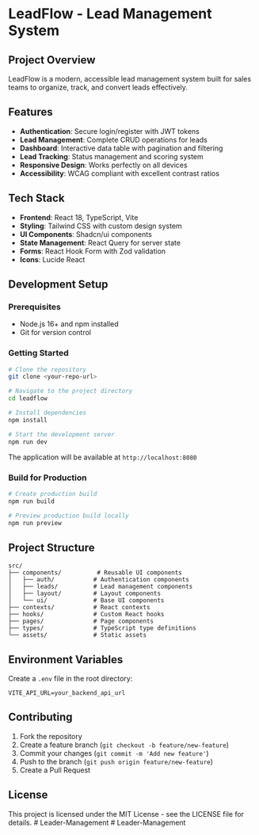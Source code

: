 # LeadFlow - Lead Management System

## Project Overview

LeadFlow is a modern, accessible lead management system built for sales teams to organize, track, and convert leads effectively.

## Features

- **Authentication**: Secure login/register with JWT tokens
- **Lead Management**: Complete CRUD operations for leads
- **Dashboard**: Interactive data table with pagination and filtering
- **Lead Tracking**: Status management and scoring system
- **Responsive Design**: Works perfectly on all devices
- **Accessibility**: WCAG compliant with excellent contrast ratios

## Tech Stack

- **Frontend**: React 18, TypeScript, Vite
- **Styling**: Tailwind CSS with custom design system
- **UI Components**: Shadcn/ui components
- **State Management**: React Query for server state
- **Forms**: React Hook Form with Zod validation
- **Icons**: Lucide React

## Development Setup

### Prerequisites

- Node.js 16+ and npm installed
- Git for version control

### Getting Started

```sh
# Clone the repository
git clone <your-repo-url>

# Navigate to the project directory
cd leadflow

# Install dependencies
npm install

# Start the development server
npm run dev
```

The application will be available at `http://localhost:8080`

### Build for Production

```sh
# Create production build
npm run build

# Preview production build locally
npm run preview
```

## Project Structure

```
src/
├── components/          # Reusable UI components
│   ├── auth/           # Authentication components
│   ├── leads/          # Lead management components
│   ├── layout/         # Layout components
│   └── ui/             # Base UI components
├── contexts/           # React contexts
├── hooks/              # Custom React hooks
├── pages/              # Page components
├── types/              # TypeScript type definitions
└── assets/             # Static assets
```

## Environment Variables

Create a `.env` file in the root directory:

```env
VITE_API_URL=your_backend_api_url
```

## Contributing

1. Fork the repository
2. Create a feature branch (`git checkout -b feature/new-feature`)
3. Commit your changes (`git commit -m 'Add new feature'`)
4. Push to the branch (`git push origin feature/new-feature`)
5. Create a Pull Request

## License

This project is licensed under the MIT License - see the LICENSE file for details.
#   L e a d e r - M a n a g e m e n t  
 #   L e a d e r - M a n a g e m e n t  
 